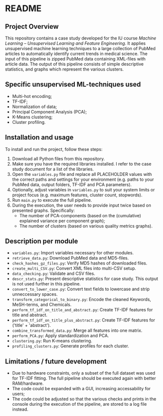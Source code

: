 # **README**

## **Project Overview**

This repository contains a case study developed for the IU course *Machine Learning – Unsupervised Learning and Feature Engineering*. 
It applies unsupervised machine learning techniques to a large collection of PubMed articles to automatically 
identify current trends in medical science. The input of this pipeline is zipped PubMed data containing XML-files with
article data. The output of this pipeline consists of simple descriptive statistics, and graphs which represent the
various clusters. 

## **Specific unsupervised ML-techniques used**
* Multi-hot encoding;
* TF-IDF;
* Normalization of data;
* Principal Component Analysis (PCA);
* K-Means clustering;
* Cluster profiling.

## **Installation and usage**

To install and run the project, follow these steps:

1. Download all Python files from this repository.
2. Make sure you have the required libraries installed. I refer to the case study document for a list of the libraries.
3. Open the `variables.py` file and replace all PLACEHOLDER values with the correct paths and settings for your environment (e.g. paths to your PubMed data, output folders, TF-IDF and PCA parameters).
4. Optionally, adjust variables in `variables.py` to suit your system limits or project focus (e.g. maximum features, cluster count, stopwords).
5. Run `main.py` to execute the full pipeline.
6. During the execution, the user needs to provide input twice based on presented graphs. Specifically:
   * The number of PCA-components (based on the (cumulative) explained variance per component graph);
   * The number of clusters (based on various quality metrics graphs).


## **Description per module**
* `variables.py`: Import variables necessary for other modules.  
* `retrieve_data.py`: Download PubMed data and MD5-files.  
* `check_hashes_gz_files.py`: Verify MD5 hashes of downloaded files.  
* `create_multi_CSV.py`: Convert XML files into multi-CSV setup.  
* `data_checking.py`: Validate and CSV files.  
* `descr_stats.py`: Present descriptive statistics for case study. This output is not used further in this pipeline.  
* `convert_to_lower_case.py`: Convert text fields to lowercase and strip unneccessary spaces.  
* `transform_categorical_to_binary.py`: Encode the cleaned Keywords, MeSH-terms, and Chemicals.  
* `perform_tf_idf_on_title_and_abstract.py`: Create TF-IDF features for title and abstract.  
* `perform_tf_idf_on_title_plus_abstract.py`: Create TF-IDF features for ('title' + 'abstract').  
* `combine_transformed_data.py`: Merge all features into one matrix.  
* `perform_PCA.py`: Apply standardization and PCA.  
* `clustering.py`: Run K-means clustering.  
* `profiling_clusters.py`: Generate profiles for each cluster.

## **Limitations / future development**

* Due to hardware constraints, only a subset of the full dataset was used for TF-IDF fitting. The full pipeline should be executed again with better RAM/hardware. 
* The code could be expanded with a GUI, increasing accessability for users;
* The code could be adjusted so that the various checks and prints in the console during the execution of the pipeline, are stored to a log file instead.
